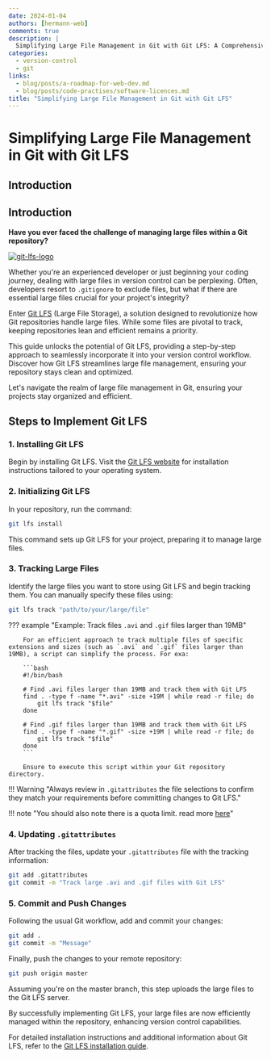 ```yaml
---
date: 2024-01-04
authors: [hermann-web]
comments: true
description: |
  Simplifying Large File Management in Git with Git LFS: A Comprehensive Guide for Developers.
categories:
  - version-control
  - git
links:
  - blog/posts/a-roadmap-for-web-dev.md
  - blog/posts/code-practises/software-licences.md
title: "Simplifying Large File Management in Git with Git LFS"
---
```


# Simplifying Large File Management in Git with Git LFS

## Introduction

## Introduction

__Have you ever faced the challenge of managing large files within a Git repository?__

<div class="float-img-container float-img-right">
  <a title="Credit: git-lfs.com" href="https://git-lfs.com/"><img alt="git-lfs-logo" src="https://git-lfs.com/images/graphic.gif"></a>
</div>

Whether you're an experienced developer or just beginning your coding journey, dealing with large files in version control can be perplexing. Often, developers resort to `.gitignore` to exclude files, but what if there are essential large files crucial for your project's integrity?

Enter [Git LFS](https://git-lfs.com) (Large File Storage), a solution designed to revolutionize how Git repositories handle large files. While some files are pivotal to track, keeping repositories lean and efficient remains a priority.

<!-- more -->

This guide unlocks the potential of Git LFS, providing a step-by-step approach to seamlessly incorporate it into your version control workflow. Discover how Git LFS streamlines large file management, ensuring your repository stays clean and optimized.

Let's navigate the realm of large file management in Git, ensuring your projects stay organized and efficient.

## Steps to Implement Git LFS

### 1. Installing Git LFS

Begin by installing Git LFS. Visit the [Git LFS website](https://github.com/git-lfs/git-lfs/wiki/Installation) for installation instructions tailored to your operating system.

### 2. Initializing Git LFS

In your repository, run the command:

```bash
git lfs install
```

This command sets up Git LFS for your project, preparing it to manage large files.

### 3. Tracking Large Files

Identify the large files you want to store using Git LFS and begin tracking them. You can manually specify these files using:

```bash
git lfs track "path/to/your/large/file"
```

??? example "Example: Track files `.avi` and `.gif` files larger than 19MB"

        For an efficient approach to track multiple files of specific extensions and sizes (such as `.avi` and `.gif` files larger than 19MB), a script can simplify the process. For exa:

        ```bash
        #!/bin/bash

        # Find .avi files larger than 19MB and track them with Git LFS
        find . -type f -name "*.avi" -size +19M | while read -r file; do
            git lfs track "$file"
        done

        # Find .gif files larger than 19MB and track them with Git LFS
        find . -type f -name "*.gif" -size +19M | while read -r file; do
            git lfs track "$file"
        done
        ```

        Ensure to execute this script within your Git repository directory. 

!!! Warning "Always review in `.gitattributes` the file selections to confirm they match your requirements before committing changes to Git LFS."

!!! note "You should also note there is a quota limit. read more [here](https://docs.github.com/en/repositories/working-with-files/managing-large-files/about-storage-and-bandwidth-usage)"

### 4. Updating `.gitattributes`

After tracking the files, update your `.gitattributes` file with the tracking information:

```bash
git add .gitattributes
git commit -m "Track large .avi and .gif files with Git LFS"
```

### 5. Commit and Push Changes

Following the usual Git workflow, add and commit your changes:

```bash
git add .
git commit -m "Message"
```

Finally, push the changes to your remote repository:

```bash
git push origin master
```

Assuming you're on the master branch, this step uploads the large files to the Git LFS server.

By successfully implementing Git LFS, your large files are now efficiently managed within the repository, enhancing version control capabilities.

For detailed installation instructions and additional information about Git LFS, refer to the [Git LFS installation guide](https://github.com/git-lfs/git-lfs/wiki/Installation).
